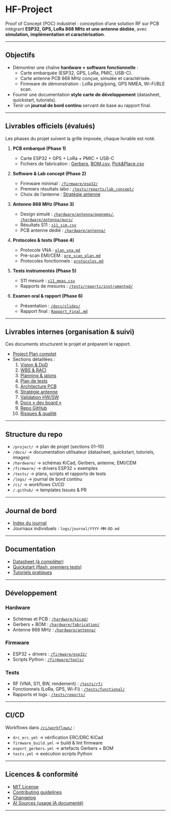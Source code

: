 ﻿# HF-Project

Proof of Concept (POC) industriel : conception d’une solution RF sur PCB intégrant **ESP32, GPS, LoRa 868 MHz et une antenne dédiée**, avec **simulation, implémentation et caractérisation**.

---

## Objectifs
- Démontrer une chaîne **hardware + software fonctionnelle** :
  - Carte embarquée (ESP32, GPS, LoRa, PMIC, USB-C).
  - Carte antenne PCB 868 MHz conçue, simulée et caractérisée.
  - Firmware de démonstration : LoRa ping/pong, GPS NMEA, Wi-Fi/BLE scan.
- Fournir une documentation **style carte de développement** (datasheet, quickstart, tutoriels).
- Tenir un **journal de bord continu** servant de base au rapport final.

---

## Livrables officiels (évalués)

Les phases du projet suivent la grille imposée, chaque livrable est noté.

1. **PCB embarqué (Phase 1)**
   - Carte ESP32 + GPS + LoRa + PMIC + USB-C  
   - Fichiers de fabrication : [Gerbers](hardware/fabrication/Gerbers/), [BOM.csv](hardware/fabrication/BOM.csv), [Pick&Place.csv](hardware/fabrication/PickPlace.csv)

2. **Software & Lab concept (Phase 2)**
   - Firmware minimal : [`/firmware/esp32/`](firmware/esp32/)  
   - Premiers résultats labo : [`/tests/reports/lab_concept/`](tests/reports/lab_concept/)  
   - Choix de l’antenne : [Stratégie antenne](project/06_Strategie_Antenne.md)

3. **Antenne 868 MHz (Phase 3)**
   - Design simulé : [`/hardware/antenna/openems/`](hardware/antenna/openems/), [`/hardware/antenna/qucs/`](hardware/antenna/qucs/)  
   - Résultats S11 : [`s11_sim.csv`](hardware/antenna/results/s11_sim.csv)  
   - PCB antenne dédié : [`/hardware/antenna/`](hardware/antenna/)

4. **Protocoles & tests (Phase 4)**
   - Protocole VNA : [`plan_vna.md`](tests/rf/plan_vna.md)  
   - Pré-scan EMI/CEM : [`pre_scan_plan.md`](hardware/emi_cem/pre_scan_plan.md)  
   - Protocoles fonctionnels : [`protocoles.md`](tests/functional/protocoles.md)

5. **Tests instrumentés (Phase 5)**
   - S11 mesuré : [`s11_meas.csv`](tests/reports/instrumented/s11_meas.csv)  
   - Rapports de mesures : [`/tests/reports/instrumented/`](tests/reports/instrumented/)

6. **Examen oral & rapport (Phase 6)**
   - Présentation : [`/docs/slides/`](docs/slides/)  
   - Rapport final : [`Rapport_Final.md`](docs/report/Rapport_Final.md)


---

## Livrables internes (organisation & suivi)
Ces documents structurent le projet et préparent le rapport.

- [Project Plan complet](project/PROJECT_PLAN.md)  
- Sections détaillées :
  1. [Vision & DoD](project/01_Vision_DoD.md)  
  2. [WBS & RACI](project/02_WBS_RACI.md)  
  3. [Planning & jalons](project/03_Planning.md)  
  4. [Plan de tests](project/04_Tests.md)  
  5. [Architecture PCB](project/05_Architecture_PCB.md)  
  6. [Stratégie antenne](project/06_Strategie_Antenne.md)  
  7. [Validation HW/SW](project/07_Validation_HW_SW.md)  
  8. [Docs « dev board »](project/08_Documentation_DevBoard.md)  
  9. [Repo GitHub](project/09_Repo_GitHub.md)  
  10. [Risques & qualité](project/10_Risques_Qualite.md)

---

## Structure du repo

- `/project/` → plan de projet (sections 01–10)  
- `/docs/` → documentation utilisateur (datasheet, quickstart, tutoriels, images)  
- `/hardware/` → schémas KiCad, Gerbers, antenne, EMI/CEM  
- `/firmware/` → drivers ESP32 + exemples  
- `/tests/` → plans, scripts et rapports de tests  
- `/logs/` → journal de bord continu  
- `/ci/` → workflows CI/CD  
- `/.github/` → templates Issues & PR  

---

## Journal de bord
- [Index du journal](logs/journal_index.md)  
- Journaux individuels : `logs/journal/YYYY-MM-DD.md`  

---

## Documentation
- [Datasheet (à compléter)](docs/datasheet/)  
- [Quickstart (flash, premiers tests)](docs/quickstart/)  
- [Tutoriels pratiques](docs/tutorials/)  

---

## Développement

### Hardware
- Schémas et PCB : [`/hardware/kicad/`](hardware/kicad/)  
- Gerbers + BOM : [`/hardware/fabrication/`](hardware/fabrication/)  
- Antenne 868 MHz : [`/hardware/antenna/`](hardware/antenna/)  

### Firmware
- ESP32 + drivers : [`/firmware/esp32/`](firmware/esp32/)  
- Scripts Python : [`/firmware/tools/`](firmware/tools/)  

### Tests
- RF (VNA, S11, BW, rendement) : [`/tests/rf/`](tests/rf/)  
- Fonctionnels (LoRa, GPS, Wi-Fi) : [`/tests/functional/`](tests/functional/)  
- Rapports et logs : [`/tests/reports/`](tests/reports/)  

---

## CI/CD
Workflows dans [`/ci/workflows/`](ci/workflows/) :
- `drc_erc.yml` → vérification ERC/DRC KiCad  
- `firmware_build.yml` → build & lint firmware  
- `export_gerbers.yml` → artefacts Gerbers + BOM  
- `tests.yml` → exécution scripts Python  

---

## Licences & conformité
- [MIT License](LICENSE)  
- [Contributing guidelines](CONTRIBUTING.md)  
- [Changelog](CHANGELOG.md)  
- [AI Sources (usage IA documenté)](AI_SOURCES.md)  

---

